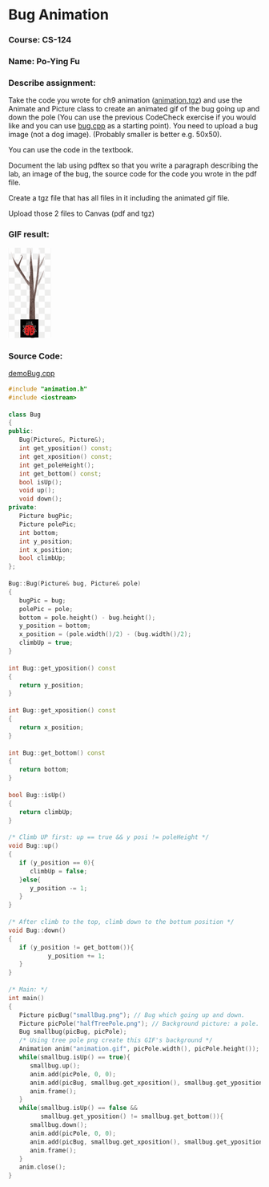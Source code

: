 # Bug Animation

### Course: CS-124

### Name: Po-Ying Fu

### Describe assignment:

Take the code you wrote for ch9 animation ([animation.tgz](https://ohlone.instructure.com/courses/15812/files/2545332?module_item_id=668468)) and use the Animate and Picture class to create an animated gif of the bug going up and down the pole (You can use the previous CodeCheck exercise if you would like and you can use [bug.cpp](https://ohlone.instructure.com/courses/15812/files/2545331?module_item_id=668469) as a starting point). You need to upload a bug image (not a dog image). (Probably smaller is better e.g. 50x50).

You can use the code in the textbook.

Document the lab using pdftex so that you write a paragraph describing the lab, an image of the bug, the source code for the code you wrote in the pdf file. 

Create a tgz file that has all files in it including the animated gif file.

Upload those 2 files to Canvas  (pdf and tgz)

### GIF result:

![bugClimbPoleUpAndDown](pic/Lab1_BugAnimation.gif)

### Source Code:

[demoBug.cpp](https://github.com/AmberFu/CS124_DataStructure_usingCpp/blob/main/Assignments/Lab1_BugAnimation/demoBug.cpp)

```cpp
#include "animation.h"
#include <iostream>

class Bug
{
public:
   Bug(Picture&, Picture&);
   int get_yposition() const;
   int get_xposition() const;
   int get_poleHeight();
   int get_bottom() const;
   bool isUp();
   void up();
   void down();
private:
   Picture bugPic;
   Picture polePic;
   int bottom;
   int y_position;
   int x_position;
   bool climbUp;
};

Bug::Bug(Picture& bug, Picture& pole)
{
   bugPic = bug;
   polePic = pole;
   bottom = pole.height() - bug.height();
   y_position = bottom;
   x_position = (pole.width()/2) - (bug.width()/2);
   climbUp = true;
}

int Bug::get_yposition() const
{
   return y_position;
}

int Bug::get_xposition() const
{
   return x_position;
}

int Bug::get_bottom() const
{
   return bottom;
}

bool Bug::isUp()
{
   return climbUp;
}

/* Climb UP first: up == true && y posi != poleHeight */
void Bug::up()
{
   if (y_position == 0){
      climbUp = false;
   }else{
      y_position -= 1;
   }
}

/* After climb to the top, climb down to the bottum position */
void Bug::down()
{
   if (y_position != get_bottom()){
           y_position += 1;
   }
}

/* Main: */
int main()
{
   Picture picBug("smallBug.png"); // Bug which going up and down.
   Picture picPole("halfTreePole.png"); // Background picture: a pole. 
   Bug smallbug(picBug, picPole);
   /* Using tree pole png create this GIF's background */
   Animation anim("animation.gif", picPole.width(), picPole.height());
   while(smallbug.isUp() == true){
      smallbug.up();
      anim.add(picPole, 0, 0);
      anim.add(picBug, smallbug.get_xposition(), smallbug.get_yposition());
      anim.frame();
   }
   while(smallbug.isUp() == false && 
         smallbug.get_yposition() != smallbug.get_bottom()){
      smallbug.down();
      anim.add(picPole, 0, 0);
      anim.add(picBug, smallbug.get_xposition(), smallbug.get_yposition());
      anim.frame();
   }
   anim.close();
}

```
